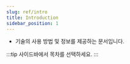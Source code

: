 ```yaml
---
slug: ref/intro
title: Introduction
sidebar_position: 1
---
```


- 기술의 사용 방법 및 정보를 제공하는 문서입니다.

:::tip
사이드바에서 목차를 선택하세요.
:::
